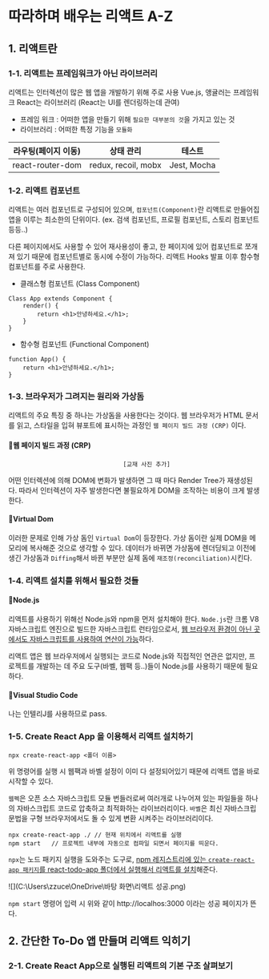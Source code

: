 # 따라하며 배우는 리액트 A-Z



## 1. 리액트란

### 1-1. 리액트는 프레임워크가 아닌 라이브러리
리액트는 인터렉션이 많은 웹 앱을 개발하기 위해 주로 사용
Vue.js, 앵귤러는 프레임워크 React는 라이브러리 (React는 UI를 렌더링하는데 관여)

- 프레임 워크 : 어떠한 앱을 만들기 위해 `필요한 대부분의 것`을 가지고 있는 것
- 라이브러리 : 어떠한 특정 기능을 `모듈화`

| 라우팅(페이지 이동) | 상태 관리           | 테스트      |
| ------------------- | ------------------- | ----------- |
| react-router-dom    | redux, recoil, mobx | Jest, Mocha |



### 1-2. 리액트 컴포넌트

리액트는 여러 컴포넌트로 구성되어 있으며, `컴포넌트(Component)`란 리액트로 만들어집 앱을 이루는 최소한의 단위이다. (ex. 검색 컴포넌트, 프로필 컴포넌트, 스토리 컴포넌트 등등..)

다른 페이지에서도 사용할 수 있어 재사용성이 좋고, 한 페이지에 있어 컴포넌트로 쪼개져 있기 때문에 컴포넌트별로 동시에 수정이 가능하다. 리액트 Hooks 발표 이후 함수형 컴포넌트를 주로 사용한다.

- 클래스형 컴포넌트 (Class Component)
```react
Class App extends Component {
    render() {
        return <h1>안녕하세요.</h1>;
    }
}
```
- 함수형 컴포넌트 (Functional Component)
```react
function App() {
    return <h1>안녕하세요.</h1>;
}
```



### 1-3. 브라우저가 그려지는 원리와 가상돔

리액트의 주요 특징 중 하나는 가상돔을 사용한다는 것이다.  웹 브라우저가 HTML 문서를 읽고, 스타일을 입혀 뷰포트에 표시하는 과정인 `웹 페이지 빌드 과정 (CRP)` 이다.

#### 🦖웹 페이지 빌드 과정 (CRP)

```
								[교재 사진 추가]
```

어떤 인터렉션에 의해 DOM에 변화가 발생하면 그 때 마다 Render Tree가 재생성된다. 따라서 인터렉션이 자주 발생한다면 불필요하게 DOM을 조작하는 비용이 크게 발생한다.

#### 🦖Virtual Dom

이러한 문제로 인해 가상 돔인 `Virtual Dom`이 등장한다. 가상 돔이란 실제 DOM을 메모리에 복사해준 것으로 생각할 수 있다. 데이터가 바뀌면 가상돔에 렌더딩되고 이전에 생긴 가상돔과 `Diffing`해서 바뀐 부분만 실제 돔에 `재조정(reconciliation)`시킨다.



### 1-4. 리액트 설치를 위해서 필요한 것들

#### 🦖Node.js

리액트를 사용하기 위해선 Node.js와 npm을 먼저 설치해야 한다. `Node.js`란 크롬 V8 자바스크립트 엔진으로 빌드한 자바스크립트 런타임으로서, <u>웹 브라우저 환경이 아닌 곳에서도 자바스크립트를 사용하여 연산이 가능</u>하다. 

리액트 앱은 웹 브라우저에서 실행되는 코드로 Node.js와 직접적인 연관은 없지만, 프로젝트를 개발하는 데 주요 도구(바벨, 웹팩 등..)들이 Node.js를 사용하기 때문에 필요하다.



#### 🦖Visual Studio Code

나는 인텔리J를 사용하므로 pass.



### 1-5. Create React App 을 이용해서 리액트 설치하기

```react
npx create-react-app <폴더 이름>
```

위 명령어를 실행 시 웹팩과 바벨 설정이 이미 다 설정되어있기 때문에 리액트 앱을 바로 시작할 수 있다.

`웹펙`은 오픈 소스 자바스크립트 모듈 번들러로써 여러개로 나누어져 있는 파일들을 하나의 자바스크립트 코드로 압축하고 최적화하는 라이브러리이다. `바벨`은 최신 자바스크립 문법을 구형 브라우저에서도 돌 수 있게 변환 시켜주는 라이브러리이다.

```react
npx create-react-app ./	// 현재 위치에서 리액트를 실행
npm start	// 프로젝트 내부에 자동으로 컴파일 되면서 페이지를 띄운다.
```

`npx`는 노드 패키지 실행을 도와주는 도구로, <u>npm 레지스트리에 있는 `create-react-app 패키지`를 react-todo-app 폴더에서 실행해서 리액트를 설치</u>해준다.

![](C:\Users\zzuce\OneDrive\바탕 화면\리액트 성공.png)

`npm start` 명령어 입력 시 위와 같이 http://localhos:3000 이라는 성공 페이지가 뜬다.





## 2. 간단한 To-Do 앱 만들며 리액트 익히기

### 2-1. Create React App으로 실행된 리액트의 기본 구조 살펴보기

